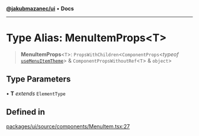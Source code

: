 [**@jakubmazanec/ui**](../README.md) • **Docs**

---

# Type Alias: MenuItemProps\<T\>

> **MenuItemProps**\<`T`\>: `PropsWithChildren`\<`ComponentProps`\<_typeof_
> [`useMenuItemTheme`](../functions/useMenuItemTheme.md)\> & `ComponentPropsWithoutRef`\<`T`\> &
> `object`\>

## Type Parameters

• **T** _extends_ `ElementType`

## Defined in

[packages/ui/source/components/MenuItem.tsx:27](https://github.com/jakubmazanec/tools/blob/29163046acd1da0224b08fd05ca40f385e9ab4e5/packages/ui/source/components/MenuItem.tsx#L27)
